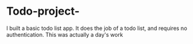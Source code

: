# Todo-project-
I built a basic todo list app. It does the job of a todo list, and requires no authentication.
This was actually a day's work

